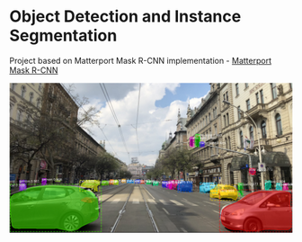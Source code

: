 # Object Detection and Instance Segmentation

Project based on Matterport Mask R-CNN implementation - [Matterport Mask R-CNN](https://github.com/matterport/Mask_RCNN)

![Instance Segmentation Sample](src/samples/sample.png)
